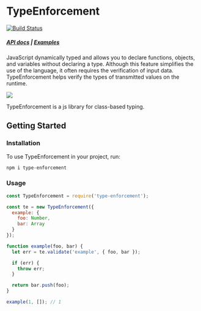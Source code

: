 # TypeEnforcement

<!-- [START badges] -->
[![Build Status](https://travis-ci.com/woodger/type-enforcement.svg?branch=master)](https://travis-ci.com/woodger/type-enforcement)
<!-- [END badges] -->

##### [API docs](https://github.com/woodger/type-enforcement/blob/master/docs/api.md) | [Examples](https://github.com/woodger/type-enforcement/blob/master/docs/examples.md)

<!-- [START usecases] -->
JavaScript dynamically typed and allows you to declare functions, objects, and variables without declaring a type. Although this feature simplifies the use of the language, it often requires the verification of input data. TypeEnforcement helps verify the types of transmitted values on the runtime.
<!-- [END usecases] -->

<img src="http://yuml.me/diagram/scruffy;dir:LR/class/[values{bg:cornsilk}]->[rules],[TypeEnforcement]->declaration[rules],[rules]<>->order[validate()],[rules]<>->order[normalise()],[normalise()]->correct[values],[validate()]<>->0[Error{bg:tomato}],[validate()]<>->1[null{bg:yellowgreen}]">

TypeEnforcement is a js library for class-based typing.

## Getting Started

### Installation

To use TypeEnforcement in your project, run:

```bash
npm i type-enforcement

```

### Usage
```js
const TypeEnforcement = require('type-enforcement');

const te = new TypeEnforcement({
  example: {
    foo: Number,
    bar: Array
  }
});

function example(foo, bar) {
  let err = te.validate('example', { foo, bar });

  if (err) {
    throw err;
  }

  return bar.push(foo);
}

example(1, []); // 1
```
